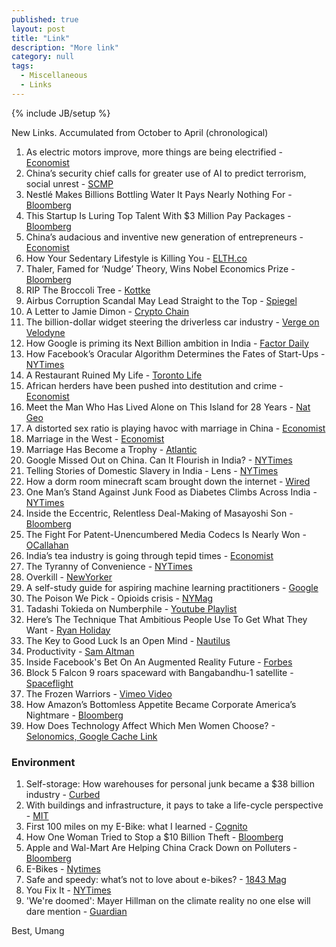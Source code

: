 ```yaml
---
published: true 
layout: post
title: "Link"
description: "More link"
category: null
tags: 
  - Miscellaneous
  - Links
---
```

{% include JB/setup %}
<p></p>

New Links. Accumulated from October to April (chronological)

1. As electric motors improve, more things are being electrified - [Economist](https://www.economist.com/news/science-and-technology/21728888-better-motors-go-better-batteries-electric-motors-improve-more-things)
2. China’s security chief calls for greater use of AI to predict terrorism, social unrest - [SCMP](http://www.scmp.com/news/china/policies-politics/article/2112203/china-security-chief-calls-greater-use-ai-predict)
3. Nestlé Makes Billions Bottling Water It Pays Nearly Nothing For - [Bloomberg](https://www.bloomberg.com/news/features/2017-09-21/nestl-makes-billions-bottling-water-it-pays-nearly-nothing-for)
4. This Startup Is Luring Top Talent With $3 Million Pay Packages - [Bloomberg](https://www.bloomberg.com/news/articles/2017-09-24/in-battle-for-talent-one-startup-founder-tries-unlimited-pay)
5. China’s audacious and inventive new generation of entrepreneurs - [Economist](https://www.economist.com/news/briefing/21729429-industries-and-consumers-around-world-will-soon-feel-their-impact-chinas-audacious-and)
6. How Your Sedentary Lifestyle is Killing You - [ELTH.co](https://elth.co/sedentary-lifestyle-killing/)
7. Thaler, Famed for ‘Nudge’ Theory, Wins Nobel Economics Prize - [Bloomberg](https://www.bloomberg.com/news/articles/2017-10-09/richard-h-thaler-wins-2017-nobel-economics-prize)
8. RIP The Broccoli Tree - [Kottke](https://kottke.org/17/09/rip-the-broccoli-tree)
9. Airbus Corruption Scandal May Lead Straight to the Top - [Spiegel](http://www.spiegel.de/international/business/airbus-corruption-scandal-threatens-ceo-tom-enders-a-1171533.html)
10. A Letter to Jamie Dimon - [Crypto Chain](https://blog.chain.com/a-letter-to-jamie-dimon-de89d417cb80)
11. The billion-dollar widget steering the driverless car industry - [Verge on Velodyne](https://www.theverge.com/2017/10/18/16491052/velodyne-lidar-mapping-self-driving-car-david-hall-interview)
12. How Google is priming its Next Billion ambition in India - [Factor Daily](https://factordaily.com/google-next-billion-india/)
13. How Facebook’s Oracular Algorithm Determines the Fates of Start-Ups - [NYTimes](https://www.nytimes.com/2017/11/02/magazine/how-facebooks-oracular-algorithm-determines-the-fates-of-start-ups.html)
14. A Restaurant Ruined My Life - [Toronto Life](https://torontolife.com/food/restaurant-ruined-life/)
15. African herders have been pushed into destitution and crime - [Economist](https://www.economist.com/news/middle-east-and-africa/21731191-owning-cattle-excellent-way-hide-ill-gotten-wealth-too-african-herders)
16. Meet the Man Who Has Lived Alone on This Island for 28 Years - [Nat Geo](https://www.nationalgeographic.com/travel/destinations/europe/italy/photos-of-life-alone-on-a-paradise-island/)
17. A distorted sex ratio is playing havoc with marriage in China - [Economist](https://www.economist.com/news/special-report/21731495-shortage-brides-bending-chinese-society-out-shape-distorted-sex-ratio)
18. Marriage in the West - [Economist](https://www.economist.com/news/special-report/21731493-wealthy-countries-marriage-no-longer-rite-passage-sign-having)
19. Marriage Has Become a Trophy - [Atlantic](https://www.theatlantic.com/family/archive/2018/03/incredible-everlasting-institution-marriage/555320/)
20. Google Missed Out on China. Can It Flourish in India? - [NYTimes](https://www.nytimes.com/2017/12/05/technology/google-india.html)
21. Telling Stories of Domestic Slavery in India - Lens - [NYTimes](https://lens.blogs.nytimes.com/2017/12/04/telling-stories-of-domestic-slavery-in-india/)
22. How a dorm room minecraft scam brought down the internet - [Wired](https://www.wired.com/story/mirai-botnet-minecraft-scam-brought-down-the-internet/)
23. One Man’s Stand Against Junk Food as Diabetes Climbs Across India - [NYTimes](https://www.nytimes.com/2017/12/26/health/india-diabetes-junk-food.html)
24. Inside the Eccentric, Relentless Deal-Making of Masayoshi Son - [Bloomberg](https://www.bloomberg.com/news/features/2018-01-02/inside-the-eccentric-unstoppable-deal-making-of-masayoshi-son)
25. The Fight For Patent-Unencumbered Media Codecs Is Nearly Won - [OCallahan](https://robert.ocallahan.org/2018/01/the-fight-for-patent-unencumbered-media.html)
26. India’s tea industry is going through tepid times - [Economist](https://www.economist.com/news/business/21734480-outdated-government-regulations-and-millennials-impatience-bode-ill-plantations-indias-tea)
27. The Tyranny of Convenience - [NYTimes](https://www.nytimes.com/2018/02/16/opinion/sunday/tyranny-convenience.html)
28. Overkill - [NewYorker](https://www.newyorker.com/magazine/2015/05/11/overkill-atul-gawande)
29. A self-study guide for aspiring machine learning practitioners - [Google](https://developers.google.com/machine-learning/crash-course/)
30. The Poison We Pick - Opioids crisis - [NYMag](https://nymag.com/daily/intelligencer/2018/02/americas-opioid-epidemic.html)
31. Tadashi Tokieda on Numberphile - [Youtube Playlist](https://www.youtube.com/playlist?list=PLt5AfwLFPxWI9eDSJREzp1wvOJsjt23H_)
32. Here’s The Technique That Ambitious People Use To Get What They Want - [Ryan Holiday](https://ryanholiday.net/heres-the-technique-that-ambitious-people-use-to-get-what-they-want/)
33. The Key to Good Luck Is an Open Mind - [Nautilus](http://nautil.us/blog/-the-key-to-good-luck-is-an-open-mind)
34. Productivity - [Sam Altman](https://blog.samaltman.com/productivity)
35. Inside Facebook's Bet On An Augmented Reality Future - [Forbes](https://www.forbes.com/sites/kathleenchaykowski/2018/03/08/inside-facebooks-bet-on-an-augmented-reality-future/#425316ac4d56)
36. Block 5 Falcon 9 roars spaceward with Bangabandhu-1 satellite - [Spaceflight](http://www.spaceflightinsider.com/organizations/space-exploration-technologies/block-5-falcon-9-roars-spaceward-with-bangabandhu-1-satellite/)
37. The Frozen Warriors - [Vimeo Video](https://vimeo.com/258159612)
38. How Amazon’s Bottomless Appetite Became Corporate America’s Nightmare - [Bloomberg](https://www.bloomberg.com/graphics/2018-amazon-industry-displacement/)
39. How Does Technology Affect Which Men Women Choose? - [Selonomics, Google Cache Link](http://webcache.googleusercontent.com/search?q=cache:U6F3PNz6pY0J:selonomics.com/technology-affect-men-women-choose/+&cd=1&hl=en&ct=clnk&gl=in)

### Environment
1. Self-storage: How warehouses for personal junk became a $38 billion industry - [Curbed](https://www.curbed.com/2018/3/27/17168088/cheap-storage-warehouse-self-storage-real-estate)
2. With buildings and infrastructure, it pays to take a life-cycle perspective - [MIT](http://news.mit.edu/2018/life-cycle-perspective-for-buildings-infrastructure-0330)
3. First 100 miles on my E-Bike: what I learned - [Cognito](https://yilunzh.com/2017/12/30/first-100-miles-on-my-e-bike-what-i-learned/)
4. How One Woman Tried to Stop a $10 Billion Theft - [Bloomberg](https://www.bloomberg.com/news/articles/2017-09-11/bureaucrat-who-took-on-power-poachers-aids-50-billion-market)
5. Apple and Wal-Mart Are Helping China Crack Down on Polluters - [Bloomberg](https://www.bloomberg.com/news/articles/2017-12-11/apple-and-wal-mart-are-helping-china-crack-down-on-polluters)
6. E-Bikes - [Nytimes](https://www.nytimes.com/2017/11/23/business/e-bikes-electric-bicycles.html)
46. Safe and speedy: what’s not to love about e-bikes? - [1843 Mag](https://www.1843magazine.com/technology/the-daily/safe-and-speedy-whats-not-to-love-about-ebikes)
7. You Fix It - [NYTimes](https://www.nytimes.com/interactive/2017/08/29/opinion/climate-change-carbon-budget.html)
8. 'We're doomed': Mayer Hillman on the climate reality no one else will dare mention - [Guardian](https://www.theguardian.com/environment/2018/apr/26/were-doomed-mayer-hillman-on-the-climate-reality-no-one-else-will-dare-mention)



Best, Umang
